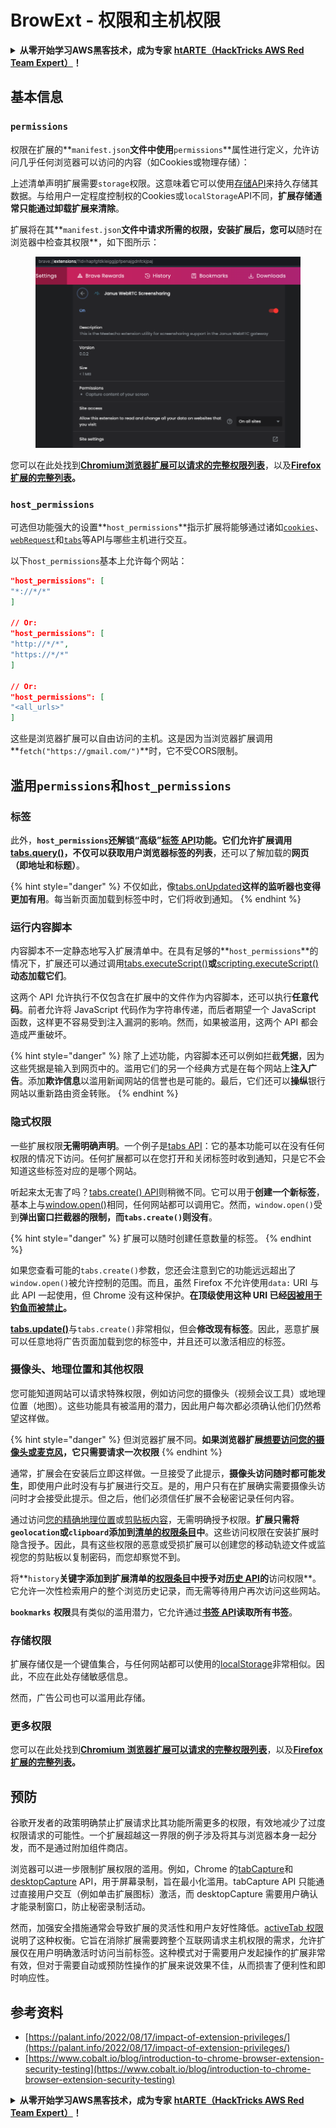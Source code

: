 # BrowExt - 权限和主机权限

<details>

<summary><strong>从零开始学习AWS黑客技术，成为专家</strong> <a href="https://training.hacktricks.xyz/courses/arte"><strong>htARTE（HackTricks AWS Red Team Expert）</strong></a><strong>！</strong></summary>

支持HackTricks的其他方式：

- 如果您想看到您的**公司在HackTricks中做广告**或**下载PDF格式的HackTricks**，请查看[**订阅计划**](https://github.com/sponsors/carlospolop)!
- 获取[**官方PEASS & HackTricks周边产品**](https://peass.creator-spring.com)
- 探索[**PEASS家族**](https://opensea.io/collection/the-peass-family)，我们的独家[NFTs收藏品](https://opensea.io/collection/the-peass-family)
- **加入** 💬 [**Discord群组**](https://discord.gg/hRep4RUj7f) 或 [**电报群组**](https://t.me/peass) 或 **关注**我们的**Twitter** 🐦 [**@carlospolopm**](https://twitter.com/hacktricks\_live)**。**
- 通过向[**HackTricks**](https://github.com/carlospolop/hacktricks)和[**HackTricks Cloud**](https://github.com/carlospolop/hacktricks-cloud) github仓库提交PR来分享您的黑客技巧。

</details>

## 基本信息

### **`permissions`**

权限在扩展的**`manifest.json`**文件中使用**`permissions`**属性进行定义，允许访问几乎任何浏览器可以访问的内容（如Cookies或物理存储）：

上述清单声明扩展需要`storage`权限。这意味着它可以使用[存储API](https://developer.mozilla.org/en-US/docs/Mozilla/Add-ons/WebExtensions/API/storage)来持久存储其数据。与给用户一定程度控制权的Cookies或`localStorage`API不同，**扩展存储通常只能通过卸载扩展来清除**。

扩展将在其**`manifest.json`**文件中请求所需的权限，安装扩展后，您可以**随时在浏览器中检查其权限**，如下图所示：

<figure><img src="../../.gitbook/assets/image (2) (1) (1).png" alt=""><figcaption></figcaption></figure>

您可以在此处找到[**Chromium浏览器扩展可以请求的完整权限列表**](https://developer.chrome.com/docs/extensions/develop/concepts/declare-permissions#permissions)，以及[**Firefox扩展的完整列表**](https://developer.mozilla.org/en-US/docs/Mozilla/Add-ons/WebExtensions/manifest.json/permissions#api\_permissions)**。**

### `host_permissions`

可选但功能强大的设置**`host_permissions`**指示扩展将能够通过诸如[`cookies`](https://developer.mozilla.org/en-US/docs/Mozilla/Add-ons/WebExtensions/API/cookies)、[`webRequest`](https://developer.mozilla.org/en-US/docs/Mozilla/Add-ons/WebExtensions/API/webRequest)和[`tabs`](https://developer.mozilla.org/en-US/docs/Mozilla/Add-ons/WebExtensions/API/tabs)等API与哪些主机进行交互。

以下`host_permissions`基本上允许每个网站：
```json
"host_permissions": [
"*://*/*"
]

// Or:
"host_permissions": [
"http://*/*",
"https://*/*"
]

// Or:
"host_permissions": [
"<all_urls>"
]
```
这些是浏览器扩展可以自由访问的主机。这是因为当浏览器扩展调用**`fetch("https://gmail.com/")`**时，它不受CORS限制。

## 滥用`permissions`和`host_permissions`

### 标签

此外，**`host_permissions`**还解锁“高级”[**标签 API**](https://developer.mozilla.org/en-US/docs/Mozilla/Add-ons/WebExtensions/API/tabs)**功能**。它们允许扩展调用[tabs.query()](https://developer.mozilla.org/en-US/docs/Mozilla/Add-ons/WebExtensions/API/tabs/query)，不仅可以获取用户浏览器标签的**列表**，还可以了解加载的**网页（即地址和标题）**。

{% hint style="danger" %}
不仅如此，像[tabs.onUpdated](https://developer.mozilla.org/en-US/docs/Mozilla/Add-ons/WebExtensions/API/tabs/onUpdated)**这样的监听器也变得更加有用**。每当新页面加载到标签中时，它们将收到通知。
{% endhint %}

### 运行内容脚本 <a href="#running-content-scripts" id="running-content-scripts"></a>

内容脚本不一定静态地写入扩展清单中。在具有足够的**`host_permissions`**的情况下，扩展还可以通过调用[tabs.executeScript()](https://developer.mozilla.org/en-US/docs/Mozilla/Add-ons/WebExtensions/API/tabs/executeScript)**或**[scripting.executeScript()](https://developer.mozilla.org/en-US/docs/Mozilla/Add-ons/WebExtensions/API/scripting/executeScript)**动态加载它们**。

这两个 API 允许执行不仅包含在扩展中的文件作为内容脚本，还可以执行**任意代码**。前者允许将 JavaScript 代码作为字符串传递，而后者期望一个 JavaScript 函数，这样更不容易受到注入漏洞的影响。然而，如果被滥用，这两个 API 都会造成严重破坏。

{% hint style="danger" %}
除了上述功能，内容脚本还可以例如拦截**凭据**，因为这些凭据是输入到网页中的。滥用它们的另一个经典方式是在每个网站上**注入广告**。添加**欺诈信息**以滥用新闻网站的信誉也是可能的。最后，它们还可以**操纵**银行网站以重新路由资金转账。
{% endhint %}

### 隐式权限 <a href="#implicit-privileges" id="implicit-privileges"></a>

一些扩展权限**无需明确声明**。一个例子是[tabs API](https://developer.mozilla.org/en-US/docs/Mozilla/Add-ons/WebExtensions/API/tabs)：它的基本功能可以在没有任何权限的情况下访问。任何扩展都可以在您打开和关闭标签时收到通知，只是它不会知道这些标签对应的是哪个网站。

听起来太无害了吗？[tabs.create() API](https://developer.mozilla.org/en-US/docs/Mozilla/Add-ons/WebExtensions/API/tabs/create)则稍微不同。它可以用于**创建一个新标签**，基本上与[window.open()](https://developer.mozilla.org/en-US/docs/Web/API/Window/open)相同，任何网站都可以调用它。然而，`window.open()`受到**弹出窗口拦截器的限制，而`tabs.create()`则没有**。

{% hint style="danger" %}
扩展可以随时创建任意数量的标签。
{% endhint %}

如果您查看可能的`tabs.create()`参数，您还会注意到它的功能远远超出了`window.open()`被允许控制的范围。而且，虽然 Firefox 不允许使用`data:` URI 与此 API 一起使用，但 Chrome 没有这种保护。**在顶级使用这种 URI 已经**[**因被用于钓鱼而被禁止**](https://bugzilla.mozilla.org/show_bug.cgi?id=1331351)**。**

[**tabs.update()**](https://developer.mozilla.org/en-US/docs/Mozilla/Add-ons/WebExtensions/API/tabs/update)与`tabs.create()`非常相似，但会**修改现有标签**。因此，恶意扩展可以任意地将广告页面加载到您的标签中，并且还可以激活相应的标签。

### 摄像头、地理位置和其他权限 <a href="#webcam-geolocation-and-friends" id="webcam-geolocation-and-friends"></a>

您可能知道网站可以请求特殊权限，例如访问您的摄像头（视频会议工具）或地理位置（地图）。这些功能具有被滥用的潜力，因此用户每次都必须确认他们仍然希望这样做。

{% hint style="danger" %}
但浏览器扩展不同。**如果浏览器扩展**[**想要访问您的摄像头或麦克风**](https://developer.mozilla.org/en-US/docs/Web/API/MediaDevices/getUserMedia)**，它只需要请求一次权限**
{% endhint %}

通常，扩展会在安装后立即这样做。一旦接受了此提示，**摄像头访问随时都可能发生**，即使用户此时没有与扩展进行交互。是的，用户只有在扩展确实需要摄像头访问时才会接受此提示。但之后，他们必须信任扩展不会秘密记录任何内容。

通过访问[您的精确地理位置](https://developer.mozilla.org/en-US/docs/Web/API/Geolocation)或[剪贴板内容](https://developer.mozilla.org/en-US/docs/Web/API/Clipboard_API)，无需明确授予权限。**扩展只需将`geolocation`或`clipboard`添加到**[**清单的权限条目**](https://developer.mozilla.org/en-US/docs/Mozilla/Add-ons/WebExtensions/manifest.json/permissions)**中**。这些访问权限在安装扩展时隐含授予。因此，具有这些权限的恶意或受损扩展可以创建您的移动轨迹文件或监视您的剪贴板以复制密码，而您却察觉不到。

将**`history`**关键字添加到扩展清单的[权限条目](https://developer.mozilla.org/en-US/docs/Mozilla/Add-ons/WebExtensions/manifest.json/permissions)中授予对[**历史 API**](https://developer.mozilla.org/en-US/docs/Mozilla/Add-ons/WebExtensions/API/history)的**访问权限**。它允许一次性检索用户的整个浏览历史记录，而无需等待用户再次访问这些网站。

**`bookmarks`** **权限**具有类似的滥用潜力，它允许通过[**书签 API**](https://developer.mozilla.org/en-US/docs/Mozilla/Add-ons/WebExtensions/API/bookmarks)**读取所有书签**。

### 存储权限 <a href="#the-storage-permission" id="the-storage-permission"></a>

扩展存储仅是一个键值集合，与任何网站都可以使用的[localStorage](https://developer.mozilla.org/en-US/docs/Web/API/Window/localStorage)非常相似。因此，不应在此处存储敏感信息。

然而，广告公司也可以滥用此存储。

### 更多权限

您可以在此处找到[**Chromium 浏览器扩展可以请求的完整权限列表**](https://developer.chrome.com/docs/extensions/develop/concepts/declare-permissions#permissions)，以及[**Firefox 扩展的完整列表**](https://developer.mozilla.org/en-US/docs/Mozilla/Add-ons/WebExtensions/manifest.json/permissions#api\_permissions)**。**

## 预防 <a href="#why-not-restrict-extension-privileges" id="why-not-restrict-extension-privileges"></a>

谷歌开发者的政策明确禁止扩展请求比其功能所需更多的权限，有效地减少了过度权限请求的可能性。一个扩展超越这一界限的例子涉及将其与浏览器本身一起分发，而不是通过附加组件商店。

浏览器可以进一步限制扩展权限的滥用。例如，Chrome 的[tabCapture](https://developer.chrome.com/docs/extensions/reference/tabCapture/)和[desktopCapture](https://developer.chrome.com/docs/extensions/reference/desktopCapture/) API，用于屏幕录制，旨在最小化滥用。tabCapture API 只能通过直接用户交互（例如单击扩展图标）激活，而 desktopCapture 需要用户确认才能录制窗口，防止秘密录制活动。

然而，加强安全措施通常会导致扩展的灵活性和用户友好性降低。[activeTab 权限](https://developer.mozilla.org/en-US/docs/Mozilla/Add-ons/WebExtensions/manifest.json/permissions#activetab\_permission)说明了这种权衡。它旨在消除扩展需要跨整个互联网请求主机权限的需求，允许扩展仅在用户明确激活时访问当前标签。这种模式对于需要用户发起操作的扩展非常有效，但对于需要自动或预防性操作的扩展来说效果不佳，从而损害了便利性和即时响应性。
## **参考资料**

* [https://palant.info/2022/08/17/impact-of-extension-privileges/](https://palant.info/2022/08/17/impact-of-extension-privileges/)
* [https://www.cobalt.io/blog/introduction-to-chrome-browser-extension-security-testing](https://www.cobalt.io/blog/introduction-to-chrome-browser-extension-security-testing)

<details>

<summary><strong>从零开始学习AWS黑客技术，成为专家</strong> <a href="https://training.hacktricks.xyz/courses/arte"><strong>htARTE（HackTricks AWS Red Team Expert）</strong></a><strong>！</strong></summary>

支持HackTricks的其他方式：

* 如果您想在HackTricks中看到您的**公司广告**或**下载PDF格式的HackTricks**，请查看[**订阅计划**](https://github.com/sponsors/carlospolop)!
* 获取[**官方PEASS & HackTricks周边产品**](https://peass.creator-spring.com)
* 探索[**PEASS家族**](https://opensea.io/collection/the-peass-family)，我们的独家[**NFTs**](https://opensea.io/collection/the-peass-family)
* **加入** 💬 [**Discord群**](https://discord.gg/hRep4RUj7f) 或 [**电报群**](https://t.me/peass) 或在**Twitter** 🐦 [**@carlospolopm**](https://twitter.com/hacktricks\_live)**上关注**我们。
* 通过向[**HackTricks**](https://github.com/carlospolop/hacktricks)和[**HackTricks Cloud**](https://github.com/carlospolop/hacktricks-cloud) github仓库提交PR来分享您的黑客技巧。

</details>
